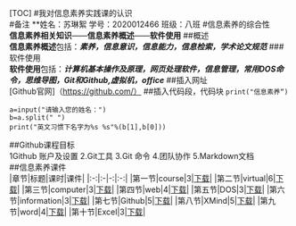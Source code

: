 [TOC]
#我对信息素养实践课的认识  
#备注
**姓名：苏琳絮 学号：2020012466 班级：八班
#信息素养的综合性  
**信息素养相关知识**——**信息素养概述**——**软件使用**
##概述  
**信息素养概述**包括：***素养，信息意识，信息能力，信息检索，学术论文规范***
###软件使用  
**软件使用**包括：***计算机基本操作及原理，网页处理软件，信息管理，常用DOS命令，思维导图，Git和Github,虚拟机，office***
##插入网址  
[Github官网]（https://github.com/）
##插入代码段，代码块 
`print("信息素养“)`
```
a=input("请输入您的姓名：")
b=a.split(" ")
print("英文习惯下名字为%s %s"%(b[1],b[0]))
```
##Github课程目标  
1Github 账户及设置
2.Git工具
3.Git 命令
4.团队协作
5.Markdown文档  
##信息素养课件  
|章节|标题|课时|课件|
|:-:|:-|-:|:-:|
|第一节|course|3|[下载](D:\信息素养课件\01-course-verview.pptx)|
|第二节|virtual|6|[下载](D:\信息素养课件\02-virtual-machine.pptx)|
|第三节|computer|3|[下载](D:\信息素养课件\03-computer-operation-and-managerment.ppt)|
|第四节|web|4|[下载](D:\信息素养课件\04-web-browser-processes.ppt)|
|第五节|DOS|3|[下载](D:\信息素养课件\05-DOS.pptx)|
|第六节|information|3|[下载](D:\信息素养课件\06-information-management.ppt)|
|第七节|Github|5|[下载](D:\信息素养课件\07-Github.pptx)|
|第八节|XMind|5|[下载](D:\信息素养课件\08-XMind.pptx)|
|第九节|word|4|[下载](D:\信息素养课件\09-word.ppt)|
|第十节|Excel|3|[下载](D:\信息素养课件\10-Excel.ppt)|
